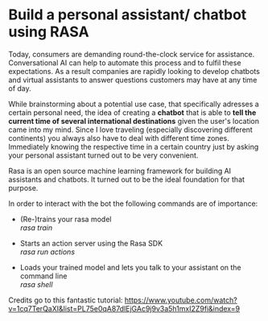 # Build a personal assistant/ chatbot using RASA

Today, consumers are demanding round-the-clock service for assistance. Conversational AI can help to automate this process and to fulfil these expectations. As a result companies are rapidly looking to develop chatbots and virtual assistants to answer questions customers may have at any time of day. 

While brainstorming about a potential use case, that specifically adresses a certain personal need, the idea of creating a **chatbot** that is able to **tell the current time of several international destinations** given the user's location came into my mind. Since I love traveling (especially discovering different continents) you always also have to deal with different time zones. Immediately knowing the respective time in a certain country just by asking your personal assistant turned out to be very convenient.

Rasa is an open source machine learning framework for building AI assistants and chatbots. It turned out to be the ideal foundation for that purpose. 

In order to interact with the bot the following commands are of importance:

- (Re-)trains your rasa model <br>
    *rasa train*

- Starts an action server using the Rasa SDK <br>
    *rasa run actions*

- Loads your trained model and lets you talk to your assistant on the command line <br>
    *rasa shell*


Credits go to this fantastic tutorial: 
https://www.youtube.com/watch?v=1cq7TerQaXI&list=PL75e0qA87dlEjGAc9j9v3a5h1mxI2Z9fi&index=9

